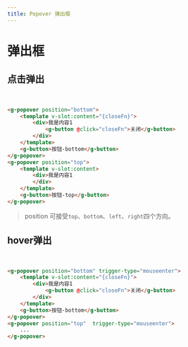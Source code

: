 ```yaml
---
title: Popover 弹出框
---
```

# 弹出框

## 点击弹出
<br>
<ClientOnly>
  <popover-demos></popover-demos>
</ClientOnly>

```html
<g-popover position="bottom">
    <template v-slot:content="{closeFn}">
        <div>我是内容1
            <g-button @click="closeFn">关闭</g-button>
        </div>
    </template>
    <g-button>按钮-bottom</g-button>
</g-popover>
<g-popover position="top">
    <template v-slot:content>
        <div>我是内容1
        </div>
    </template>
    <g-button>按钮-top</g-button>
</g-popover>
```
> position 可接受`top`、`bottom`、`left`、`right`四个方向。

## hover弹出
<br>
<ClientOnly>
  <popover-hover></popover-hover>
</ClientOnly>

```html
<g-popover position="bottom" trigger-type="mouseenter">
    <template v-slot:content="{closeFn}">
        <div>我是内容1
            <g-button @click="closeFn">关闭</g-button>
        </div>
    </template>
    <g-button>按钮-bottom</g-button>
</g-popover>
<g-popover position="top"  trigger-type="mouseenter">
    ...
</g-popover>
```

